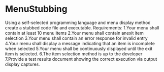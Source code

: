# MenuStubbing
Using a self-selected programming language and menu display method create a stubbed code file and executable.
Requirements:
1.Your menu shall contain at least 10 menu items
2.Your menu shall contain anexit item selection
3.Your menu shall contain an error response for invalid entry
4.Your menu shall display a message indicating that an item is incomplete when selected
5.Your menu shall be continuously displayed until the exit item is selected.
6.The item selection method is up to the developer
7.Provide a test results document showing the correct execution via output display captures.
